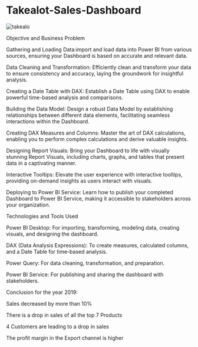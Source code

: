 # Takealot-Sales-Dashboard
![takealo](https://github.com/user-attachments/assets/47b749f2-0a7c-4559-baf1-a4ca93955771)

Objective and Business Problem

Gathering and Loading Data:import and load data into Power BI from various sources, ensuring your Dashboard is based on accurate and relevant data.

Data Cleaning and Transformation: Efficiently clean and transform your data to ensure consistency and accuracy, laying the groundwork for insightful analysis.

Creating a Date Table with DAX: Establish a Date Table using DAX to enable powerful time-based analysis and comparisons.

Building the Data Model: Design a robust Data Model by establishing relationships between different data elements, facilitating seamless interactions within the Dashboard.

Creating DAX Measures and Columns: Master the art of DAX calculations, enabling you to perform complex calculations and derive valuable insights.

Designing Report Visuals: Bring your Dashboard to life with visually stunning Report Visuals, including charts, graphs, and tables that present data in a captivating manner.

Interactive Tooltips: Elevate the user experience with interactive tooltips, providing on-demand insights as users interact with visuals.

Deploying to Power BI Service: Learn how to publish your completed Dashboard to Power BI Service, making it accessible to stakeholders across your organization.

Technologies and Tools Used

Power BI Desktop: For importing, transforming, modeling data, creating visuals, and designing the dashboard.

DAX (Data Analysis Expressions): To create measures, calculated columns, and a Date Table for time-based analysis.

Power Query: For data cleaning, transformation, and preparation.

Power BI Service: For publishing and sharing the dashboard with stakeholders.


Conclusion for the year 2019:

Sales decreased by more than 10%

There is a drop in sales of all the top 7 Products

4 Customers are leading to a drop in sales

The profit margin in the Export channel is higher



